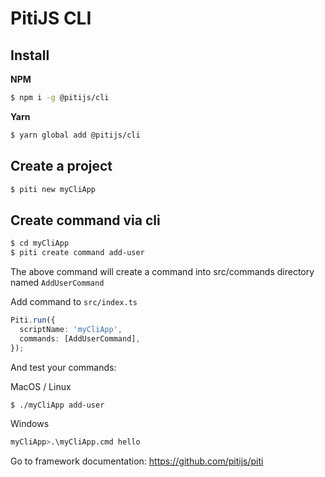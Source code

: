 # PitiJS CLI

## Install

**NPM**

```bash
$ npm i -g @pitijs/cli
```

**Yarn**

```bash
$ yarn global add @pitijs/cli
```

## Create a project

```bash
$ piti new myCliApp
```

## Create command via cli

```bash
$ cd myCliApp
$ piti create command add-user
```

The above command will create a command into src/commands directory named `AddUserCommand`

Add command to `src/index.ts`

```ts
Piti.run({
  scriptName: 'myCliApp',
  commands: [AddUserCommand],
});
```

And test your commands:

MacOS / Linux

```bash
$ ./myCliApp add-user
```

Windows

```bash
myCliApp>.\myCliApp.cmd hello
```

Go to framework documentation: https://github.com/pitijs/piti
